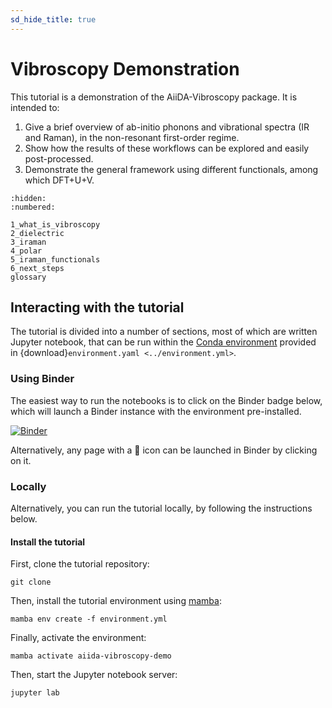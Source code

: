 ```yaml
---
sd_hide_title: true
---
```


# Vibroscopy Demonstration

This tutorial is a demonstration of the AiiDA-Vibroscopy package.
It is intended to:

1. Give a brief overview of ab-initio phonons and vibrational spectra (IR and Raman), in the non-resonant first-order regime.
2. Show how the results of these workflows can be explored and easily post-processed.
3. Demonstrate the general framework using different functionals, among which DFT+U+V.

```{toctree}
:hidden:
:numbered:

1_what_is_vibroscopy
2_dielectric
3_iraman
4_polar
5_iraman_functionals
6_next_steps
glossary
```

## Interacting with the tutorial

The tutorial is divided into a number of sections, most of which are written Jupyter notebook, that can be run within the [Conda environment](https://docs.conda.io/projects/conda/en/latest/user-guide/tasks/manage-environments.html) provided in {download}`environment.yaml <../environment.yml>`.

### Using Binder

The easiest way to run the notebooks is to click on the Binder badge below, which will launch a Binder instance with the environment pre-installed.

[![Binder](https://mybinder.org/badge_logo.svg)](https://mybinder.org/v2/gh/chrisjsewell/aiida-qe-demo/main?labpath=tutorial)

Alternatively, any page with a 🚀 icon can be launched in Binder by clicking on it.

### Locally

Alternatively, you can run the tutorial locally, by following the instructions below.

#### Install the tutorial

First, clone the tutorial repository:

    git clone

Then, install the tutorial environment using [mamba](https://mamba.readthedocs.io):

    mamba env create -f environment.yml

Finally, activate the environment:

    mamba activate aiida-vibroscopy-demo

Then, start the Jupyter notebook server:

    jupyter lab
